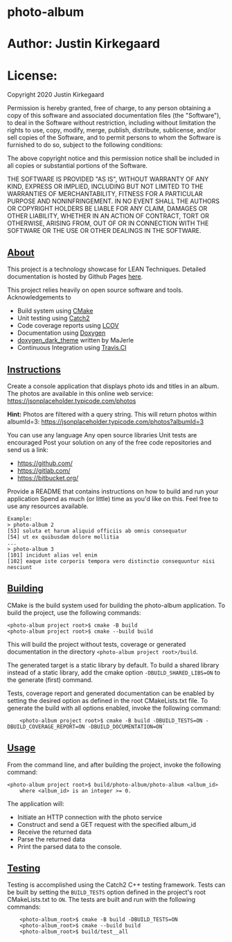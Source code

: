 # photo-album

# Author: Justin Kirkegaard

# License:

Copyright 2020 Justin Kirkegaard

Permission is hereby granted, free of charge, to any person obtaining a copy of this software and associated documentation files (the "Software"), to deal in the Software without restriction, including without limitation the rights to use, copy, modify, merge, publish, distribute, sublicense, and/or sell copies of the Software, and to permit persons to whom the Software is furnished to do so, subject to the following conditions:

The above copyright notice and this permission notice shall be included in all copies or substantial portions of the Software.

THE SOFTWARE IS PROVIDED "AS IS", WITHOUT WARRANTY OF ANY KIND, EXPRESS OR IMPLIED, INCLUDING BUT NOT LIMITED TO THE WARRANTIES OF MERCHANTABILITY, FITNESS FOR A PARTICULAR PURPOSE AND NONINFRINGEMENT. IN NO EVENT SHALL THE AUTHORS OR COPYRIGHT HOLDERS BE LIABLE FOR ANY CLAIM, DAMAGES OR OTHER LIABILITY, WHETHER IN AN ACTION OF CONTRACT, TORT OR OTHERWISE, ARISING FROM, OUT OF OR IN CONNECTION WITH THE SOFTWARE OR THE USE OR OTHER DEALINGS IN THE SOFTWARE.

## <ins>About</ins>

This project is a technology showcase for LEAN Techniques.  Detailed documentation is hosted by Github Pages [here](https://this-photo-album.github.io/photo-album-docs/index.html).

This project relies heavily on open source software and tools. Acknowledgements to 

* Build system using [CMake](https://cmake.org "CMake")
* Unit testing using [Catch2](https://github.com/catchorg/Catch2/ "Catch2")
* Code coverage reports using [LCOV](http://ltp.sourceforge.net/coverage/lcov.php "LCOV")
* Documentation using [Doxygen](http://www.doxygen.nl "Doxygen")
* [doxygen_dark_theme]( https://github.com/MaJerle/doxygen-dark-theme "doxygen_dark_theme" ) written by MaJerle 
* Continuous Integration using [Travis.CI](https://travis-ci.org/ "Travis.CI" )

## <ins>Instructions</ins>
Create a console application that displays photo ids and titles in an album. The photos are available in this online web
service:  <https://jsonplaceholder.typicode.com/photos>

<b>Hint:</b> Photos are filtered with a query string. This will return photos within albumId=3:  <https://jsonplaceholder.typicode.com/photos?albumId=3>

You can use any language
Any open source libraries
Unit tests are encouraged
Post your solution on any of the free code repositories and send us a link:
* https://github.com/
* https://gitlab.com/
* https://bitbucket.org/

Provide a README that contains instructions on how to build and run your application
Spend as much (or little) time as you'd like on this. Feel free to use any resources available.

```
Example:
> photo-album 2
[53] soluta et harum aliquid officiis ab omnis consequatur
[54] ut ex quibusdam dolore mollitia
...
> photo-album 3
[101] incidunt alias vel enim
[102] eaque iste corporis tempora vero distinctio consequuntur nisi nesciunt
```
## <ins>Building</ins>

CMake is the build system used for building the photo-album application.  To build the project, use the following commands: 
```
<photo-album project root>$ cmake -B build
<photo-album project root>$ cmake --build build
```
This will build the project without tests, coverage or generated documentation in the directory `<photo-album project root>/build`.

The generated target is a static library by default. To build a shared library instead of a static library, add the cmake option `-DBUILD_SHARED_LIBS=ON` to the generate (first) command.

Tests, coverage report and generated documentation can be enabled by setting the desired option as defined in the root CMakeLists.txt file. To generate the build with all options enabled, invoke the following command:  
```
    <photo-album project root>$ cmake -B build -DBUILD_TESTS=ON -DBUILD_COVERAGE_REPORT=ON -DBUILD_DOCUMENTATION=ON`  
```
## <ins>Usage</ins>
From the command line, and after building the project, invoke the following command:  
```
<photo-album project root>$ build/photo-album/photo-album <album_id> 
    where <album_id> is an integer >= 0.
```
 The application will:
* Initiate an HTTP connection with the photo service
* Construct and send a GET request with the specified album_id
* Receive the returned data
* Parse the returned data
* Print the parsed data to the console.

## <ins>Testing</ins>

Testing is accomplished using the Catch2 C++ testing framework. Tests can be built by setting the `BUILD_TESTS` option defined in the project's root CMakeLists.txt to `ON`. The tests are built and run with the following commands:
```
    <photo-album_root>$ cmake -B build -DBUILD_TESTS=ON
    <photo-album_root>$ cmake --build build
    <photo-album_root>$ build/test__all
```